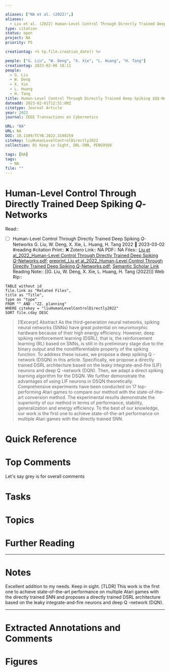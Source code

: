 ```yaml
---

aliases: ["NA et al. (2022)",]
aliases:
  - Liu et al. (2022) Human-Level Control Through Directly Trained Deep Spiking Q-Networks
type: citation
status: open
project: NA
priority: P5

creationtag: <% tp.file.creation_date() %>

people: ["G. Liu", "W. Deng", "X. Xie", "L. Huang", "H. Tang"]
creationtag: 2023-02-06 18:11
people:
  - G. Liu
  - W. Deng
  - X. Xie
  - L. Huang
  - H. Tang
title: Human-Level Control Through Directly Trained Deep Spiking $Q$-Networks
dateadd: 2023-02-01T12:51:00Z
citetype: Journal Article
year: 2022
journal: IEEE Transactions on Cybernetics

URL: "NA"
URL: NA
DOI: 10.1109/TCYB.2022.3198259
citekey: liuHumanLevelControlDirectly2022
collection: 01 Keep in Sight, DRL-SNN, PENG9560

tags: [NA]
tags:
  - NA
file: ""
---
```


# Human-Level Control Through Directly Trained Deep Spiking $Q$-Networks
Read:: 
- [ ] Human-Level Control Through Directly Trained Deep Spiking $Q$-Networks G. Liu, W. Deng, X. Xie, L. Huang, H. Tang 2022 🛫 2023-03-02 #reading #citation
Print::  ❌
Zotero Link:: NA
PDF:: NA
Files:: [Liu et al_2022_Human-Level Control Through Directly Trained Deep Spiking $Q$-Networks.pdf](file:///C:%5CUsers%5Cmichaelt%5CInsync%5Cm@tarlton.info%5CGoogle%20Drive%5C06.%20Zotero%5Cstorage_new%5CIEEE%20Transactions%20on%20Cybernetics_2022%5CLiu%20et%20al_2022_Human-Level%20Control%20Through%20Directly%20Trained%20Deep%20Spiking%20$Q$-Networks.pdf); [preprint_Liu et al_2022_Human-Level Control Through Directly Trained Deep Spiking $Q$-Networks.pdf](file:///C:%5CUsers%5Cmichaelt%5CInsync%5Cm@tarlton.info%5CGoogle%20Drive%5C06.%20Zotero%5Cstorage%5CQNWWEUWG%5CLiu%20et%20al_2022_Human-Level%20Control%20Through%20Directly%20Trained%20Deep%20Spiking%20$Q$-Networks.pdf); [Semantic Scholar Link](file:///)
Reading Note:: [[G. Liu, W. Deng, X. Xie, L. Huang, H. Tang (2022)]]
Web Rip:: 

```dataview
TABLE without id
file.link as "Related Files",
title as "Title",
type as "type"
FROM "" AND -"ZZ. planning"
WHERE citekey = "liuHumanLevelControlDirectly2022" 
SORT file.cday DESC
```


> [!Excerpt] Abstract
> As the third-generation neural networks, spiking neural networks (SNNs) have great potential on neuromorphic hardware because of their high energy efficiency. However, deep spiking reinforcement learning (DSRL), that is, the reinforcement learning (RL) based on SNNs, is still in its preliminary stage due to the binary output and the nondifferentiable property of the spiking function. To address these issues, we propose a deep spiking Q -network (DSQN) in this article. Specifically, we propose a directly trained DSRL architecture based on the leaky integrate-and-fire (LIF) neurons and deep Q -network (DQN). Then, we adapt a direct spiking learning algorithm for the DSQN. We further demonstrate the advantages of using LIF neurons in DSQN theoretically. Comprehensive experiments have been conducted on 17 top-performing Atari games to compare our method with the state-of-the-art conversion method. The experimental results demonstrate the superiority of our method in terms of performance, stability, generalization and energy efficiency. To the best of our knowledge, our work is the first one to achieve state-of-the-art performance on multiple Atari games with the directly trained SNN.


# Quick Reference

# Top Comments

Let's say grey is for overall comments

# Tasks

# Topics


# Further Reading 
 

----
# Notes
Excellent addition to my needs. Keep in sight.
\[TLDR\] This work is the first one to achieve state-of-the-art performance on multiple Atari games with the directly trained SNN and proposes a directly trained DSRL architecture based on the leaky integrate-and-fire neurons and deep Q -network (DQN).

----
# Extracted Annotations and Comments


# Figures